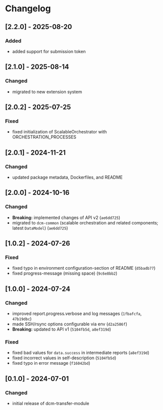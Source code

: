 # Changelog

## [2.2.0] - 2025-08-20

### Added

- added support for submission token

## [2.1.0] - 2025-08-14

### Changed

- migrated to new extension system

## [2.0.2] - 2025-07-25

### Fixed

- fixed initialization of ScalableOrchestrator with ORCHESTRATION_PROCESSES

## [2.0.1] - 2024-11-21

### Changed

- updated package metadata, Dockerfiles, and README

## [2.0.0] - 2024-10-16

### Changed

- **Breaking:** implemented changes of API v2 (`ae6dd725`)
- migrated to `dcm-common` (scalable orchestration and related components; latest `DataModel`) (`ae6dd725`)

## [1.0.2] - 2024-07-26

### Fixed

- fixed typo in environment configuration-section of README (`d5badb77`)
- fixed progress-message (missing space) (`9c6e8bb2`)

## [1.0.0] - 2024-07-24

### Changed

- improved report.progress.verbose and log messages (`1fbafcfa`, `47b19dbc`)
- made SSH/rsync options configurable via env (`d2a2586f`)
- **Breaking:** updated to API v1 (`5104fb5d`, `a8ef319d`)

### Fixed

- fixed bad values for `data.success` in intermediate reports (`a8ef319d`)
- fixed incorrect values in self-description (`5104fb5d`)
- fixed typo in error message (`f16042bd`)

## [0.1.0] - 2024-07-01

### Changed

- initial release of dcm-transfer-module
